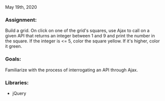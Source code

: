 May 19th, 2020

### Assignment:
Build a grid. On click on one of the grid's squares, use Ajax to call on a given API that returns an integer between 1 and 9 and print the number in the square. If the integer is <= 5, color the square yellow. If it's higher, color it green.

### Goals:
Familiarize with the process of interrogating an API through Ajax.

### Libraries:
- jQuery
